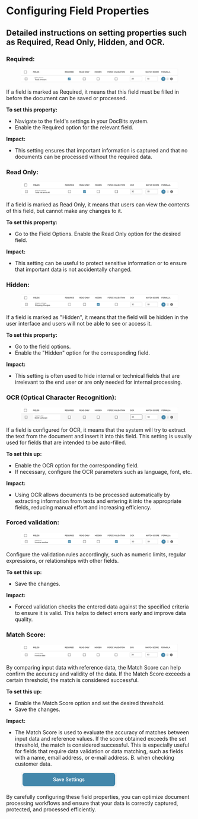 # Configuring Field Properties

## Detailed instructions on setting properties such as Required, Read Only, Hidden, and OCR.

### Required:

<figure><img src="../../../../.gitbook/assets/image (111).png" alt=""><figcaption></figcaption></figure>

If a field is marked as Required, it means that this field must be filled in before the document can be saved or processed.&#x20;

**To set this property:**

* Navigate to the field's settings in your DocBits system.
* Enable the Required option for the relevant field.

**Impact:**

* This setting ensures that important information is captured and that no documents can be processed without the required data.



### Read Only:

<figure><img src="../../../../.gitbook/assets/image (112).png" alt=""><figcaption></figcaption></figure>

If a field is marked as Read Only, it means that users can view the contents of this field, but cannot make any changes to it.&#x20;

**To set this property:**

* Go to the Field Options. Enable the Read Only option for the desired field.

**Impact:**

* This setting can be useful to protect sensitive information or to ensure that important data is not accidentally changed.



### Hidden:

<figure><img src="../../../../.gitbook/assets/image (113).png" alt=""><figcaption></figcaption></figure>

If a field is marked as "Hidden", it means that the field will be hidden in the user interface and users will not be able to see or access it.&#x20;

**To set this property:**

* Go to the field options.
* Enable the "Hidden" option for the corresponding field.

**Impact:**

* This setting is often used to hide internal or technical fields that are irrelevant to the end user or are only needed for internal processing.



### OCR (Optical Character Recognition):

<figure><img src="../../../../.gitbook/assets/image (114).png" alt=""><figcaption></figcaption></figure>

If a field is configured for OCR, it means that the system will try to extract the text from the document and insert it into this field. This setting is usually used for fields that are intended to be auto-filled.&#x20;

**To set this up:**

* Enable the OCR option for the corresponding field.&#x20;
* If necessary, configure the OCR parameters such as language, font, etc.

**Impact:**

* Using OCR allows documents to be processed automatically by extracting information from texts and entering it into the appropriate fields, reducing manual effort and increasing efficiency.



### Forced validation:

<figure><img src="../../../../.gitbook/assets/image (115).png" alt=""><figcaption></figcaption></figure>

Configure the validation rules accordingly, such as numeric limits, regular expressions, or relationships with other fields.

**To set this up:**

* Save the changes.

**Impact:**&#x20;

* Forced validation checks the entered data against the specified criteria to ensure it is valid. This helps to detect errors early and improve data quality.



### Match Score:

<figure><img src="../../../../.gitbook/assets/image (116).png" alt=""><figcaption></figcaption></figure>

&#x20;By comparing input data with reference data, the Match Score can help confirm the accuracy and validity of the data. If the Match Score exceeds a certain threshold, the match is considered successful.

**To set this up:**

* Enable the Match Score option and set the desired threshold.
* Save the changes.

**Impact:**

* The Match Score is used to evaluate the accuracy of matches between input data and reference values. If the score obtained exceeds the set threshold, the match is considered successful. This is especially useful for fields that require data validation or data matching, such as fields with a name, email address, or e-mail address. B. when checking customer data.

<figure><img src="../../../../.gitbook/assets/image (117).png" alt="" width="258"><figcaption></figcaption></figure>

By carefully configuring these field properties, you can optimize document processing workflows and ensure that your data is correctly captured, protected, and processed efficiently.



